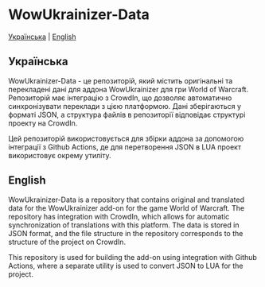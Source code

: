# WowUkrainizer-Data

[Українська](#українська) | [English](#english)

## Українська

WowUkrainizer-Data - це репозиторій, який містить оригінальні та перекладені дані для аддона WowUkrainizer для гри World of Warcraft. Репозиторій має інтеграцію з CrowdIn, що дозволяє автоматично синхронізувати переклади з цією платформою. Дані зберігаються у форматі JSON, а структура файлів в репозиторії відповідає структурі проекту на CrowdIn.

Цей репозиторій використовується для збірки аддона за допомогою інтеграції з Github Actions, де для перетворення JSON в LUA проект використовує окрему утиліту.

## English

WowUkrainizer-Data is a repository that contains original and translated data for the WowUkrainizer add-on for the game World of Warcraft. The repository has integration with CrowdIn, which allows for automatic synchronization of translations with this platform. The data is stored in JSON format, and the file structure in the repository corresponds to the structure of the project on CrowdIn.

This repository is used for building the add-on using integration with Github Actions, where a separate utility is used to convert JSON to LUA for the project.